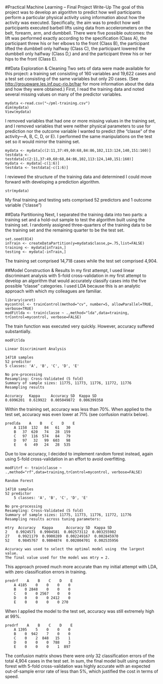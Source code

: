 #Practical Machine Learning – Final Project Write-Up
The goal of this project was to develop an algorithm to predict how well participants perform a particular physical activity using information about how the activity was executed. Specifically, the aim was to predict how well participants executed barbell lifts using data from accelerometers on the belt, forearm, arm, and dumbbell. There were five possible outcomes: the lift was performed exactly according to the specification (Class A), the participant threw his or her elbows to the front (Class B), the participant lifted the dumbbell only halfway (Class C), the participant lowered the dumbbell only halfway (Class D,) and and the participant threw his or her hips to the front (Class E).


##Data Exploration & Cleaning
Two sets of data were made available for this project: a training set consisting of 160 variables and 19,622 cases and a test set consisting of the same variables but only 20 cases.  (See http://groupware.les.inf.puc-rio.br/har for more information about the data and how they were obtained.)
First, I read the training data and noted several missing values on many of the predictor variables.

	mydata <-read.csv("~/pml-training.csv")
	dim(mydata)
	View(mydata)

I removed variables that had one or more missing values in the training set, and I removed variables that were neither physical parameters to use for prediction nor the outcome variable I wanted to predict (the “classe” of the activity—A, B, C, D, or E). I performed the same manipulations on the test set so it would mirror the training set.

	mydata <- mydata[c(2:11,37:49,60:68,84:86,102,113:124,140,151:160)]
	testdata <- testdata[c(2:11,37:49,60:68,84:86,102,113:124,140,151:160)]
	mydata <- mydata[-c(1:6)]
	testdata <- testdata[-c(1:6)]

I reviewed the structure of the training data and determined I could move forward with developing a prediction algorithm.

	str(mydata)

My final training and testing sets comprised 52 predictors and 1 outcome variable (“classe”)

##Data Partitioning
Next, I separated the training data into two parts: a training set and a hold-out sample to test the algorithm built using the training set. I randomly assigned three-quarters of the training data to be the training set and the remaining quarter to be the test set.
	
	set.seed(814)
	inTrain <- createDataPartition(y=mydata$classe,p=.75,list=FALSE)
	training <- mydata[inTrain,]
	testing <- mydata[-inTrain,]

The training set comprised 14,718 cases while the test set comprised 4,904.


##Model Construction & Results
In my first attempt, I used linear discriminant analysis with 5-fold cross-validation in my first attempt to develop an algorithm that would accurately classify cases into the five possible “classe” categories. I used LDA because this is an analytic approach with which my colleagues are familiar.

	library(caret)
	mycontrol <- trainControl(method="cv", number=5, allowParallel=TRUE, verbose=TRUE)
	modFitlda <- train(classe ~ .,method="lda",data=training, trControl=mycontrol, verbose=FALSE)

The train function was executed very quickly. However, accuracy suffered substantially.

	modFitlda

	Linear Discriminant Analysis 

	14718 samples
   	52 predictor
	5 classes: 'A', 'B', 'C', 'D', 'E' 

	No pre-processing
	Resampling: Cross-Validated (5 fold) 
	Summary of sample sizes: 11775, 11773, 11776, 11772, 11776 
	Resampling results

  	Accuracy   Kappa     Accuracy SD  Kappa SD   
	0.6996201  0.619922  0.005049872  0.006399358

Within the training set, accuracy was less than 70%. When applied to the test set, accuracy was even lower at 71% (see confusion matrix below).

	predlda    A    B    C    D    E
      	A 1158  132   84   61   30
      	B   37  620   74   28  159
      	C   97  116  574   84   79
      	D   97   32   99  603   98
      	E    6   49   24   28  535

Due to low accuracy, I decided to implement random forest instead, again using 5-fold cross-validation in an effort to avoid overfitting.

	modFitrf <- train(classe ~ .,method="rf",data=training,trControl=mycontrol, verbose=FALSE)

	Random Forest 

	14718 samples
   	52 predictor
    	5 classes: 'A', 'B', 'C', 'D', 'E' 

	No pre-processing
	Resampling: Cross-Validated (5 fold) 
	Summary of sample sizes: 11775, 11773, 11776, 11772, 11776 
	Resampling results across tuning parameters:

  	mtry  Accuracy   Kappa      Accuracy SD  Kappa SD   
   	2    0.9924571  0.9904581  0.002573112  0.003255982
  	27    0.9921179  0.9900289  0.002249167  0.002845970
  	52    0.9845767  0.9804874  0.002004701  0.002535956

	Accuracy was used to select the optimal model using  the largest value.
	The final value used for the model was mtry = 2. 

This approach proved much more accurate than my initial attempt with LDA, with zero classification errors in training.

	predrf    A    B    C    D    E
     	A 4185    0    0    0    0
     	B    0 2848    0    0    0
     	C    0    0 2567    0    0
     	D    0    0    0 2412    0
     	E    0    0    0    0 270

When I applied the model to the test set, accuracy was still extremely high at 99%.

	predrf    A    B    C    D    E
     	A 1395    5    0    0    0
     	B    0  942    7    0    0
     	C    0    2  848   15    1
     	D    0    0    0  788    3
     	E    0    0    0    1  897

The confusion matrix shows there were only 32 classification errors of the total 4,904 cases in the test set.
In sum, the final model built using random forest with 5-fold cross-validation was highly accurate with an expected out-of-sample error rate of less than 5%, which justified the cost in terms of speed.
